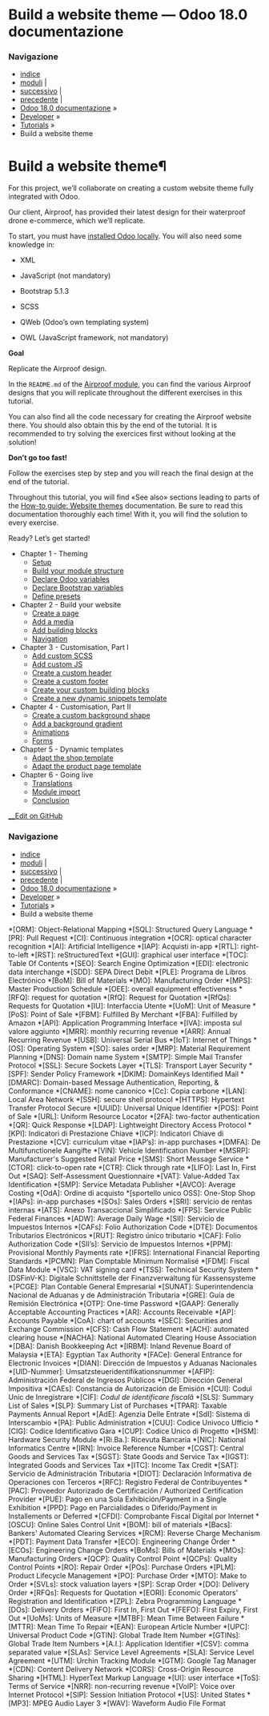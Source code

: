 # Build a website theme — Odoo 18.0 documentazione

### Navigazione

  * [indice](../../genindex.html "Indice generale")
  * [moduli](../../py-modindex.html "Indice del modulo Python") |
  * [successivo](website_theme/01_theming.html "Chapter 1 - Theming") |
  * [precedente](pdf_reports.html "Build PDF Reports") |
  * [Odoo 18.0 documentazione](../../index-2.html) »
  * [Developer](../../developer.html) »
  * [Tutorials](../tutorials.html) »
  * Build a website theme



# Build a website theme¶

For this project, we’ll collaborate on creating a custom website theme fully integrated with Odoo.

Our client, Airproof, has provided their latest design for their waterproof drone e-commerce, which we’ll replicate.

To start, you must have [installed Odoo locally](../../administration/on_premise/source.html). You will also need some knowledge in:

  * XML

  * JavaScript (not mandatory)

  * Bootstrap 5.1.3

  * SCSS

  * QWeb (Odoo’s own templating system)

  * OWL (JavaScript framework, not mandatory)




**Goal**

Replicate the Airproof design.

In the `README.md` of the [Airproof module](https://github.com/odoo/tutorials/blob/18.0/website_airproof), you can find the various Airproof designs that you will replicate throughout the different exercises in this tutorial.

You can also find all the code necessary for creating the Airproof website there. You should also obtain this by the end of the tutorial. It is recommended to try solving the exercices first without looking at the solution!

**Don’t go too fast!**

Follow the exercises step by step and you will reach the final design at the end of the tutorial.

Throughout this tutorial, you will find «See also» sections leading to parts of the [How-to guide: Website themes](../howtos/website_themes.html) documentation. Be sure to read this documentation thoroughly each time! With it, you will find the solution to every exercise.

Ready? Let’s get started!

  * Chapter 1 - Theming
    * [Setup](website_theme/01_theming.html#setup)
    * [Build your module structure](website_theme/01_theming.html#build-your-module-structure)
    * [Declare Odoo variables](website_theme/01_theming.html#declare-odoo-variables)
    * [Declare Bootstrap variables](website_theme/01_theming.html#declare-bootstrap-variables)
    * [Define presets](website_theme/01_theming.html#define-presets)
  * Chapter 2 - Build your website
    * [Create a page](website_theme/02_build_website.html#create-a-page)
    * [Add a media](website_theme/02_build_website.html#add-a-media)
    * [Add building blocks](website_theme/02_build_website.html#add-building-blocks)
    * [Navigation](website_theme/02_build_website.html#navigation)
  * Chapter 3 - Customisation, Part I
    * [Add custom SCSS](website_theme/03_customisation_part1.html#add-custom-scss)
    * [Add custom JS](website_theme/03_customisation_part1.html#add-custom-js)
    * [Create a custom header](website_theme/03_customisation_part1.html#create-a-custom-header)
    * [Create a custom footer](website_theme/03_customisation_part1.html#create-a-custom-footer)
    * [Create your custom building blocks](website_theme/03_customisation_part1.html#create-your-custom-building-blocks)
    * [Create a new dynamic snippets template](website_theme/03_customisation_part1.html#create-a-new-dynamic-snippets-template)
  * Chapter 4 - Customisation, Part II
    * [Create a custom background shape](website_theme/04_customisation_part2.html#create-a-custom-background-shape)
    * [Add a background gradient](website_theme/04_customisation_part2.html#add-a-background-gradient)
    * [Animations](website_theme/04_customisation_part2.html#animations)
    * [Forms](website_theme/04_customisation_part2.html#forms)
  * Chapter 5 - Dynamic templates
    * [Adapt the shop template](website_theme/05_dynamic_templates.html#adapt-the-shop-template)
    * [Adapt the product page template](website_theme/05_dynamic_templates.html#adapt-the-product-page-template)
  * Chapter 6 - Going live
    * [Translations](website_theme/06_going_live.html#translations)
    * [Module import](website_theme/06_going_live.html#module-import)
    * [Conclusion](website_theme/06_going_live.html#conclusion)



[ __Edit on GitHub](https://github.com/odoo/documentation/edit/18.0/content/developer/tutorials/website_theme.rst)

### Navigazione

  * [indice](../../genindex.html "Indice generale")
  * [moduli](../../py-modindex.html "Indice del modulo Python") |
  * [successivo](website_theme/01_theming.html "Chapter 1 - Theming") |
  * [precedente](pdf_reports.html "Build PDF Reports") |
  * [Odoo 18.0 documentazione](../../index-2.html) »
  * [Developer](../../developer.html) »
  * [Tutorials](../tutorials.html) »
  * Build a website theme


  *[ORM]: Object-Relational Mapping
  *[SQL]: Structured Query Language
  *[PR]: Pull Request
  *[CI]: Continuous integration
  *[OCR]: optical character recognition
  *[AI]: Artificial Intelligence
  *[IAP]: Acquisti in-app
  *[RTL]: right-to-left
  *[RST]: reStructuredText
  *[GUI]: graphical user interface
  *[TOC]: Table Of Contents
  *[SEO]: Search Engine Optimization
  *[EDI]: electronic data interchange
  *[SDD]: SEPA Direct Debit
  *[PLE]: Programa de Libros Electrónico
  *[BoM]: Bill of Materials
  *[MO]: Manufacturing Order
  *[MPS]: Master Production Schedule
  *[OEE]: overall equipment effectiveness
  *[RFQ]: request for quotation
  *[RfQ]: Request for Quotation
  *[RfQs]: Requests for Quotation
  *[IU]: Interfaccia Utente
  *[UoM]: Unit of Measure
  *[PoS]: Point of Sale
  *[FBM]: Fulfilled By Merchant
  *[FBA]: Fulfilled by Amazon
  *[API]: Application Programming Interface
  *[IVA]: imposta sul valore aggiunto
  *[MRR]: monthly recurring revenue
  *[ARR]: Annual Recurring Revenue
  *[USB]: Universal Serial Bus
  *[IoT]: Internet of Things
  *[OS]: Operating System
  *[SO]: sales order
  *[MRP]: Material Requirement Planning
  *[DNS]: Domain name System
  *[SMTP]: Simple Mail Transfer Protocol
  *[SSL]: Secure Sockets Layer
  *[TLS]: Transport Layer Security
  *[SPF]: Sender Policy Framework
  *[DKIM]: DomainKeys Identified Mail
  *[DMARC]: Domain-based Message Authentication, Reporting, & Conformance
  *[CNAME]: nome canonico
  *[Cc]: Copia carbone
  *[LAN]: Local Area Network
  *[SSH]: secure shell protocol
  *[HTTPS]: Hypertext Transfer Protocol Secure
  *[UUID]: Universal Unique Identifier
  *[POS]: Point of Sale
  *[URL]: Uniform Resource Locator
  *[2FA]: two-factor authentication
  *[QR]: Quick Response
  *[LDAP]: Lightweight Directory Access Protocol
  *[KPI]: Indicatori di Prestazione Chiave
  *[ICP]: Indicatori Chiave di Prestazione
  *[CV]: curriculum vitae
  *[IAP’s]: in-app purchases
  *[DMFA]: De Multifunctionele Aangifte
  *[VIN]: Vehicle Identification Number
  *[MSRP]: Manufacturer's Suggested Retail Price
  *[SMS]: Short Message Service
  *[CTOR]: click-to-open rate
  *[CTR]: Click through rate
  *[LIFO]: Last In, First Out
  *[SAQ]: Self-Assessment Questionnaire
  *[VAT]: Value-Added Tax Identification
  *[SMP]: Service Metadata Publisher
  *[AVCO]: Average Costing
  *[OdA]: Ordine di acquisto
  *[sportello unico OSS]: One-Stop Shop
  *[IAPs]: in-app purchases
  *[SOs]: Sales Orders
  *[SRI]: servicio de rentas internas
  *[ATS]: Anexo Transaccional Simplificado
  *[FPS]: Service Public Federal Finances
  *[ADW]: Average Daily Wage
  *[SII]: Servicio de Impuestos Internos
  *[CAFs]: Folio Authorization Code
  *[DTE]: Documentos Tributarios Electrónicos
  *[RUT]: Registro único tributario
  *[CAF]: Folio Authorization Code
  *[SII’s]: Servicio de Impuestos Internos
  *[PPM]: Provisional Monthly Payments rate
  *[IFRS]: International Financial Reporting Standards
  *[PCMN]: Plan Comptable Minimum Normalisé
  *[FDM]: Fiscal Data Module
  *[VSC]: VAT signing card
  *[TSS]: Technical Security System
  *[DSFinV-K]: Digitale Schnittstelle der Finanzverwaltung für Kassensysteme
  *[PCGE]: Plan Contable General Empresarial
  *[SUNAT]: Superintendencia Nacional de Aduanas y de Administración Tributaria
  *[GRE]: Guía de Remisión Electrónica
  *[OTP]: One-time Password
  *[GAAP]: Generally Acceptable Accounting Practices
  *[AR]: Accounts Receivable
  *[AP]: Accounts Payable
  *[CoA]: chart of accounts
  *[SEC]: Securities and Exchange Commission
  *[CFS]: Cash Flow Statement
  *[ACH]: automated clearing house
  *[NACHA]: National Automated Clearing House Association
  *[DBA]: Danish Bookkeeping Act
  *[IRBM]: Inland Revenue Board of Malaysia
  *[ETA]: Egyptian Tax Authority
  *[FACe]: General Entrance for Electronic Invoices
  *[DIAN]: Dirección de Impuestos y Aduanas Nacionales
  *[UID-Nummer]: Umsatzsteueridentifikationsnummer
  *[AFIP]: Administración Federal de Ingresos Públicos
  *[DGI]: Dirección General Impositiva
  *[CAEs]: Constancia de Autorización de Emisión
  *[CUI]: Codul Unic de Inregistrare
  *[CIF]: *Codul de identificare fiscală*
  *[SLS]: Summary List of Sales
  *[SLP]: Summary List of Purchases
  *[TPAR]: Taxable Payments Annual Report
  *[AdE]: Agenzia Delle Entrate
  *[SdI]: Sistema di Interscambio
  *[PA]: Public Administration
  *[CUU]: Codice Univoco Ufficio
  *[CIG]: Codice Identificativo Gara
  *[CUP]: Codice Unico di Progetto
  *[HSM]: Hardware Security Module
  *[Ri.Ba.]: Ricevuta Bancaria
  *[NIC]: National Informatics Centre
  *[IRN]: Invoice Reference Number
  *[CGST]: Central Goods and Services Tax
  *[SGST]: State Goods and Service Tax
  *[IGST]: Integrated Goods and Services Tax
  *[ITC]: Income Tax Credit
  *[SAT]: Servicio de Administración Tributaria
  *[DIOT]: Declaración Informativa de Operaciones con Terceros
  *[RFC]: Registro Federal de Contribuyentes
  *[PAC]: Proveedor Autorizado de Certificación / Authorized Certification Provider
  *[PUE]: Pago en una Sola Exhibición/Payment in a Single Exhibition
  *[PPD]: Pago en Parcialidades o Diferido/Payment in Installements or Deferred
  *[CFDI]: Comprobante Fiscal Digital por Internet
  *[OSCU]: Online Sales Control Unit
  *[BOM]: bill of materials
  *[Bacs]: Bankers' Automated Clearing Services
  *[RCM]: Reverse Charge Mechanism
  *[PDT]: Payment Data Transfer
  *[ECO]: Engineering Change Order
  *[ECOs]: Engineering Change Orders
  *[BoMs]: Bills of Materials
  *[MOs]: Manufacturing Orders
  *[QCP]: Quality Control Point
  *[QCPs]: Quality Control Points
  *[RO]: Repair Order
  *[POs]: Purchase Orders
  *[PLM]: Product Lifecycle Management
  *[PO]: Purchase Order
  *[MTO]: Make to Order
  *[SVLs]: stock valuation layers
  *[SP]: Scrap Order
  *[DO]: Delivery Order
  *[RFQs]: Requests for Quotation
  *[EORI]: Economic Operators' Registration and Identification
  *[ZPL]: Zebra Programming Language
  *[DOs]: Delivery Orders
  *[FIFO]: First In, First Out
  *[FEFO]: First Expiry, First Out
  *[UoMs]: Units of Measure
  *[MTBF]: Mean Time Between Failure
  *[MTTR]: Mean Time To Repair
  *[EAN]: European Article Number
  *[UPC]: Universal Product Code
  *[GTIN]: Global Trade Item Number
  *[GTINs]: Global Trade Item Numbers
  *[A.I.]: Application Identifier
  *[CSV]: comma separated value
  *[SLAs]: Service Level Agreements
  *[SLA]: Service Level Agreement
  *[UTM]: Urchin Tracking Module
  *[GTM]: Google Tag Manager
  *[CDN]: Content Delivery Network
  *[CORS]: Cross-Origin Resource Sharing
  *[HTML]: HyperText Markup Language
  *[UI]: user interface
  *[ToS]: Terms of Service
  *[NRR]: non-recurring revenue
  *[VoIP]: Voice over Internet Protocol
  *[SIP]: Session Initiation Protocol
  *[US]: United States
  *[MP3]: MPEG Audio Layer 3
  *[WAV]: Waveform Audio File Format